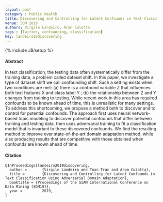 ```yaml
---
layout: post
category : Public Health
title: Discovering and Controlling for Latent Confounds in Text Classification Using Adversarial Domain Adaptation
venue: SDM 2019
authors: Virgile Landeiro, Aron Culotta
tags : [Twitter, confounding, classification]
key: landeiro19discovering
---
```

{% include JB/setup %}
#### Abstract

In text classification, the testing data often systematically differ
from the training data, a problem called dataset shift. In this paper,
we investigate a type of dataset shift we call confounding shift.
Such a setting exists when two conditions are met: (a) there is
a confound variable Z that influences both text features X and
class label Y ; (b) the relationship between Z and Y changes from
training to testing. While recent work in this area has required
confounds to be known ahead of time, this is unrealistic for many
settings. To address this shortcoming, we propose a method both
to discover and to control for potential confounds. The approach
first uses neural network-based topic modeling to discover potential
confounds that differ between training and testing data, then uses
adversarial training to fit a classification model that is invariant
to these discovered confounds. We find the resulting method to
improve over state-of-the-art domain adaptation method, while also
producing results that are competitive with those obtained when
confounds are known ahead of time.


#### Citation
    @InProceedings{landeiro2019discovering,
      author =       {Virgile Landeiro and Tuan Tran and Aron Culotta},
      title =        {Discovering and Controlling for Latent Confounds in Text Classification Using Adversarial Domain Adaptation},
      booktitle = {Proceedings of the SIAM International Conference on Data Mining (SDM19)},
      year =         2019,
    }


